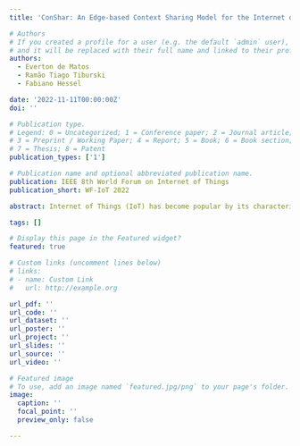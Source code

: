 ```yaml
---
title: 'ConShar: An Edge-based Context Sharing Model for the Internet of Things'

# Authors
# If you created a profile for a user (e.g. the default `admin` user), write the username (folder name) here
# and it will be replaced with their full name and linked to their profile.
authors:
  - Everton de Matos
  - Ramão Tiago Tiburski
  - Fabiano Hessel

date: '2022-11-11T00:00:00Z'
doi: ''

# Publication type.
# Legend: 0 = Uncategorized; 1 = Conference paper; 2 = Journal article;
# 3 = Preprint / Working Paper; 4 = Report; 5 = Book; 6 = Book section;
# 7 = Thesis; 8 = Patent
publication_types: ['1']

# Publication name and optional abbreviated publication name.
publication: IEEE 8th World Forum on Internet of Things
publication_short: WF-IoT 2022

abstract: Internet of Things (IoT) has become popular by its characteristics of embedded processing power and network capabilities into a wide range of everyday devices. It is well known that IoT devices are deployed with different characteristics for communication, data format, semantics. Context-awareness gives semantic meaning to IoT devices data by creating a high-level description of the entities situation, called context information. Unfortunately, many context-aware platforms only provide context information for itself and do not care in sharing it with whom may be interested. However, taking into account the heterogeneity of IoT environments, it is necessary to share the context information between different application domains to provide semantic interoperability. This paper presents ConShar, an edge-based context sharing model for IoT environments able to provide context interoperability. We also present related work in the area to clarify the novelty of the proposed architecture and a validation of ConShar‘s context Classification method.

tags: []

# Display this page in the Featured widget?
featured: true

# Custom links (uncomment lines below)
# links:
# - name: Custom Link
#   url: http://example.org

url_pdf: ''
url_code: ''
url_dataset: ''
url_poster: ''
url_project: ''
url_slides: ''
url_source: ''
url_video: ''

# Featured image
# To use, add an image named `featured.jpg/png` to your page's folder.
image:
  caption: ''
  focal_point: ''
  preview_only: false

---
```

